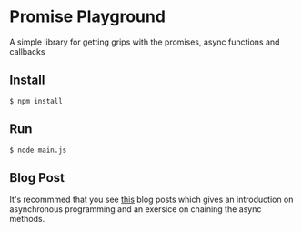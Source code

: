 # Promise Playground
A simple library for getting grips with the promises, async functions and callbacks

## Install
```
$ npm install
```

## Run
```
$ node main.js
```

## Blog Post
It's recommmed that you see [this](https://blog.snickdx.me/2019/03/14/js-async/) blog posts which gives an introduction on asynchronous programming and an exersice on chaining the async methods.
